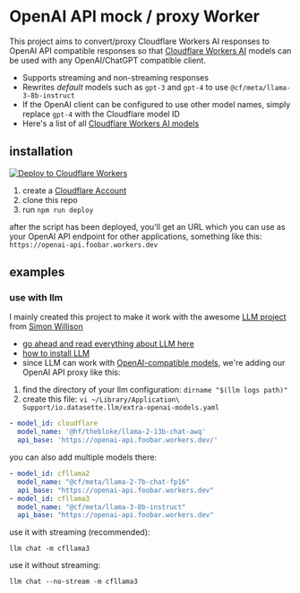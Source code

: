 # OpenAI API mock / proxy Worker

This project aims to convert/proxy Cloudflare Workers AI responses to OpenAI API compatible responses so that [Cloudflare Workers AI](https://developers.cloudflare.com/workers-ai/) models can be used with any OpenAI/ChatGPT compatible client.

- Supports streaming and non-streaming responses
- Rewrites *default* models such as `gpt-3` and `gpt-4` to use `@cf/meta/llama-3-8b-instruct`
- If the OpenAI client can be configured to use other model names, simply replace `gpt-4` with the Cloudflare model ID
- Here's a list of all [Cloudflare Workers AI models](https://developers.cloudflare.com/workers-ai/models/)

## installation

[![Deploy to Cloudflare Workers](https://deploy.workers.cloudflare.com/button)](https://deploy.workers.cloudflare.com/?url=https://github.com/pew/cloudflare-workers-openai-mock)

1. create a [Cloudflare Account](https://dash.cloudflare.com/)
2. clone this repo
3. run `npm run deploy`

after the script has been deployed, you'll get an URL which you can use as your OpenAI API endpoint for other applications, something like this: `https://openai-api.foobar.workers.dev`

## examples

### use with llm

I mainly created this project to make it work with the awesome [LLM project]((https://llm.datasette.io/)) from [Simon Willison](https://simonwillison.net/)

- [go ahead and read everything about LLM here](https://llm.datasette.io/)
- [how to install LLM](https://llm.datasette.io/en/stable/setup.html)
- since LLM can work with [OpenAI-compatible models](https://llm.datasette.io/en/stable/openai-models.html#adding-more-openai-models), we're adding our OpenAI API proxy like this:

1. find the directory of your llm configuration: `dirname "$(llm logs path)"`
2. create this file: `vi ~/Library/Application\ Support/io.datasette.llm/extra-openai-models.yaml`

```yaml
- model_id: cloudflare
  model_name: '@hf/thebloke/llama-2-13b-chat-awq'
  api_base: 'https://openai-api.foobar.workers.dev/'
```

you can also add multiple models there:

```yaml
- model_id: cfllama2
  model_name: "@cf/meta/llama-2-7b-chat-fp16"
  api_base: "https://openai-api.foobar.workers.dev"
- model_id: cfllama3
  model_name: "@cf/meta/llama-3-8b-instruct"
  api_base: "https://openai-api.foobar.workers.dev"
```

use it with streaming (recommended):

```shell
llm chat -m cfllama3
```

use it without streaming:

```shell
llm chat --no-stream -m cfllama3
```
